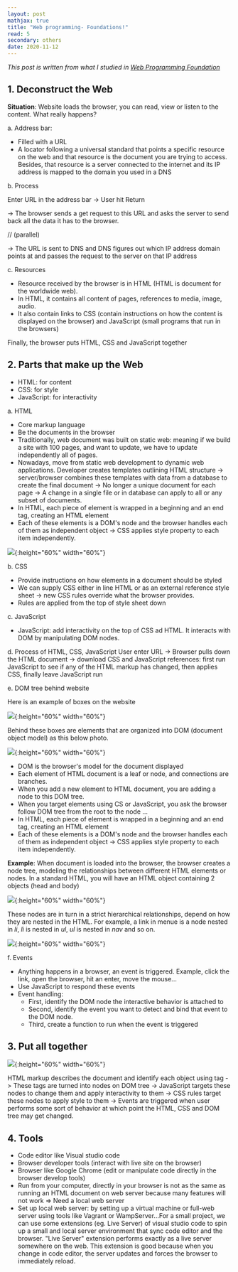 ```yaml
---
layout: post
mathjax: true
title: "Web programming- Foundations!"
read: 5
secondary: others
date: 2020-11-12
---
```


*This post is written from what I studied in [Web Programming Foundation](https://www.linkedin.com/learning/web-programming-foundations/welcome?u=2127121)*

## 1. Deconstruct the Web

**Situation**: Website loads the browser, you can read, view or listen to the content. What really happens?

a. Address bar: 
- Filled with a URL
- A locator following a universal standard that points a specific resource on the web and that resource is the document you are trying to access. Besides, that resource is a server connected to the internet and its IP address is mapped to the domain you used in a DNS 
  
b. Process

Enter URL in the address bar -> User hit Return 

-> The browser sends a get request to this URL and asks the server to send back all the data it has to the browser. 

// (parallel)

-> The URL is sent to DNS and DNS figures out which IP address domain points at and passes the request to the server on that IP address

c. Resources 
- Resource received by the browser is in HTML (HTML is document for the worldwide web).
-  In HTML, it contains all content of pages, references to media, image, audio.
-  It also contain links to CSS (contain instructions on how the content is displayed on the browser) and JavaScript (small programs that run in the browsers)

Finally, the browser puts HTML, CSS and JavaScript together

## 2. Parts that make up the Web
- HTML: for content
- CSS: for style
- JavaScript: for interactivity

a. HTML
- Core markup language 
- Be the documents in the browser
- Traditionally, web document was built on static web: meaning if we build a site with 100 pages, and want to update, we have to update independently all of pages. 
- Nowadays, move from static web development to dynamic web applications. Developer creates templates outlining HTML structure -> server/browser combines these templates with data from a database to create the final document -> No longer a unique document for each page -> A change in a single file or in database can apply to all or any subset of documents.
- In HTML, each piece of element is wrapped in a beginning and an end tag, creating an HTML element
- Each of these elements is a DOM's node and the browser handles each of them as independent object -> CSS applies style property to each item independently. 

![](/sources/Others-web-programming3.png){:height="60%" width="60%"}

b. CSS
- Provide instructions on how elements in a document should be styled
- We can supply CSS either in line HTML or as an external reference style sheet -> new CSS rules override what the browser provides.
- Rules are applied from the top of style sheet down

c. JavaScript
- JavaScript: add interactivity on the top of CSS ad HTML. It interacts with DOM by manipulating DOM nodes.  

d. Process of HTML, CSS, JavaScript
User enter URL -> Browser pulls down the HTML document -> download CSS and JavaScript references: first run JavaScript to see if any of the HTML markup has changed, then applies CSS, finally leave JavaScript run

e. DOM tree behind website

Here is an example of boxes on the website

![](/sources/Others-web-programming.png){:height="60%" width="60%"}

Behind these boxes are elements that are organized into DOM (document object model) as this below photo.

![](/sources/Others-web-programming2.png){:height="60%" width="60%"}

- DOM is the browser's model for the document displayed
- Each element of HTML document is a leaf or node, and connections are branches. 
- When you add a new element to HTML document, you are adding a node to this DOM tree.
- When you target elements using CS or JavaScript, you ask the browser follow DOM tree from the root to the node ...
- In HTML, each piece of element is wrapped in a beginning and an end tag, creating an HTML element
- Each of these elements is a DOM's node and the browser handles each of them as independent object -> CSS applies style property to each item independently. 

**Example**: When document is loaded into the browser, the browser creates a node tree, modeling the relationships between different HTML elements or nodes. In a standard HTML, you will have an HTML object containing 2 objects (head and body)

![](/sources/Others-web-programming4.png){:height="60%" width="60%"}

These nodes are in turn in a strict hierarchical relationships, depend on how they are nested in the HTML. For example, a link in menue is a node nested in *li*, *li* is nested in *ul*, *ul* is nested in *nav* and so on.

![](/sources/Others-web-programming5.png){:height="60%" width="60%"}

f. Events
- Anything happens in a browser, an event is triggered. Example, click the link, open the browser, hit an enter, move the mouse...
- Use JavaScript to respond these events
- Event handling:
  -  First, identify the DOM node the interactive behavior is attached to
  -  Second, identify the event you want to detect and bind that event to the DOM node. 
  -  Third, create a function to run when the event is triggered

## 3. Put all together

![](/sources/Others-web-programming6.png){:height="60%" width="60%"}

HTML markup describes the document and identify each object using tag -> These tags are turned into nodes on DOM tree -> JavaScript targets these nodes to change them and apply interactivity to them -> CSS rules target these nodes to apply style to them -> Events are triggered when user performs some sort of behavior at which point the HTML, CSS and DOM tree may get changed. 

## 4. Tools
- Code editor like Visual studio code
- Browser developer tools (interact with live site on the browser)
- Browser like Google Chrome (edit or manipulate code directly in the browser develop tools)
- Run from your computer, directly in your browser is not as the same as running an HTML document on web server because many features will not work => Need a local web server 
- Set up local web server: by setting up a virtual machine or full-web server using tools like Vagrant or WampServer...For a small project, we can use some extensions (eg. Live Server) of visual studio code to spin up a small and local server environment that sync code editor and the browser. "Live Server" extension performs exactly as a live server somewhere on the web. This extension is good because when you change in code editor, the server updates and forces the browser to immediately reload. 
  